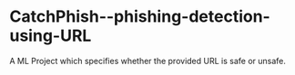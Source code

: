 # CatchPhish--phishing-detection-using-URL
A ML Project which specifies whether the provided URL is safe or unsafe.
